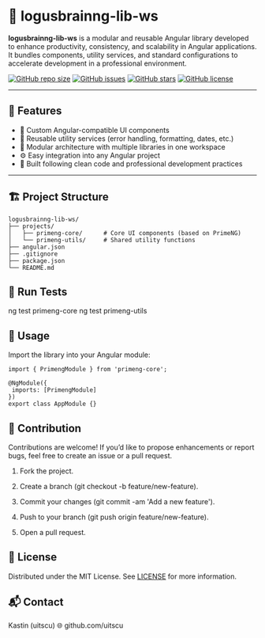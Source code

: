 # 🧠 logusbrainng-lib-ws

**logusbrainng-lib-ws** is a modular and reusable Angular library developed to enhance productivity, consistency, and scalability in Angular applications.  
It bundles components, utility services, and standard configurations to accelerate development in a professional environment.

[![GitHub repo size](https://img.shields.io/github/repo-size/uitscu/logusbrainng-lib-ws)](https://github.com/uitscu/logusbrainng-lib-ws)
[![GitHub issues](https://img.shields.io/github/issues/uitscu/logusbrainng-lib-ws)](https://github.com/uitscu/logusbrainng-lib-ws/issues)
[![GitHub stars](https://img.shields.io/github/stars/uitscu/logusbrainng-lib-ws)](https://github.com/uitscu/logusbrainng-lib-ws/stargazers)
[![GitHub license](https://img.shields.io/github/license/uitscu/logusbrainng-lib-ws)](https://github.com/uitscu/logusbrainng-lib-ws/blob/main/LICENSE)


---

## 🚀 Features

- 🔌 Custom Angular-compatible UI components
- 🧰 Reusable utility services (error handling, formatting, dates, etc.)
- 🧱 Modular architecture with multiple libraries in one workspace
- ⚙️ Easy integration into any Angular project
- 🔐 Built following clean code and professional development practices

---

## 🏗️ Project Structure

```text
logusbrainng-lib-ws/
├── projects/
│   ├── primeng-core/      # Core UI components (based on PrimeNG)
│   └── primeng-utils/     # Shared utility functions
├── angular.json
├── .gitignore
├── package.json
└── README.md
```

## 🧪 Run Tests

ng test primeng-core
ng test primeng-utils

## 🧰 Usage

Import the library into your Angular module:

 ```text
import { PrimengModule } from 'primeng-core';

@NgModule({
  imports: [PrimengModule]
})
export class AppModule {}
```

## 🤝 Contribution

Contributions are welcome! If you’d like to propose enhancements or report bugs, feel free to create an issue or a pull request.

1. Fork the project.

2. Create a branch (git checkout -b feature/new-feature).

3. Commit your changes (git commit -am 'Add a new feature').

4. Push to your branch (git push origin feature/new-feature).

5. Open a pull request.

## 📄 License

Distributed under the MIT License. See [LICENSE](https://mit-license.org/) for more information.

## 📬 Contact

Kastin (uitscu)
🌐 github.com/uitscu
